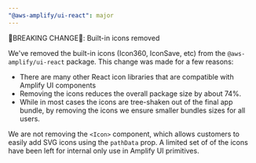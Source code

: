 ```yaml
---
"@aws-amplify/ui-react": major
---
```


🚨BREAKING CHANGE🚨: Built-in icons removed

We've removed the built-in icons (Icon360, IconSave, etc) from the `@aws-amplify/ui-react` package. This change was made for a few reasons:
* There are many other React icon libraries that are compatible with Amplify UI components
* Removing the icons reduces the overall package size by about 74%.
* While in most cases the icons are tree-shaken out of the final app bundle, by removing the icons we ensure smaller bundles sizes for all users.

We are not removing the `<Icon>` component, which allows customers to easily add SVG icons using the `pathData` prop. A limited set of of the icons have been left for internal only use in Amplify UI primitives.
